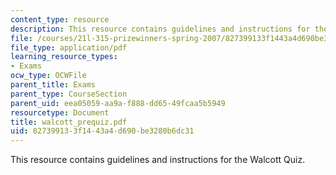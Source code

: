 ```yaml
---
content_type: resource
description: This resource contains guidelines and instructions for the Walcott Quiz.
file: /courses/21l-315-prizewinners-spring-2007/827399133f1443a4d690be3280b6dc31_walcott_prequiz.pdf
file_type: application/pdf
learning_resource_types:
- Exams
ocw_type: OCWFile
parent_title: Exams
parent_type: CourseSection
parent_uid: eea05059-aa9a-f888-dd65-49fcaa5b5949
resourcetype: Document
title: walcott_prequiz.pdf
uid: 82739913-3f14-43a4-d690-be3280b6dc31
---
```

This resource contains guidelines and instructions for the Walcott Quiz.

